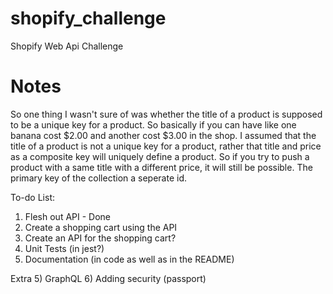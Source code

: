 # shopify_challenge
Shopify Web Api Challenge

# Notes
So one thing I wasn't sure of was whether the title of a product is supposed to be a unique key for a product. 
So basically if you can have like one banana cost $2.00 and another cost $3.00 in the shop. 
I assumed that the title of a product is not a unique key for a product, rather that title and price as a composite 
key will uniquely define a product. So if you try to push a product with a same title with a different price, it will still be possible. 
The primary key of the collection a seperate id. 

To-do List:
1) Flesh out API - Done
2) Create a shopping cart using the API
3) Create an API for the shopping cart?
4) Unit Tests (in jest?)
5) Documentation (in code as well as in the README)

Extra
5) GraphQL
6) Adding security (passport)
